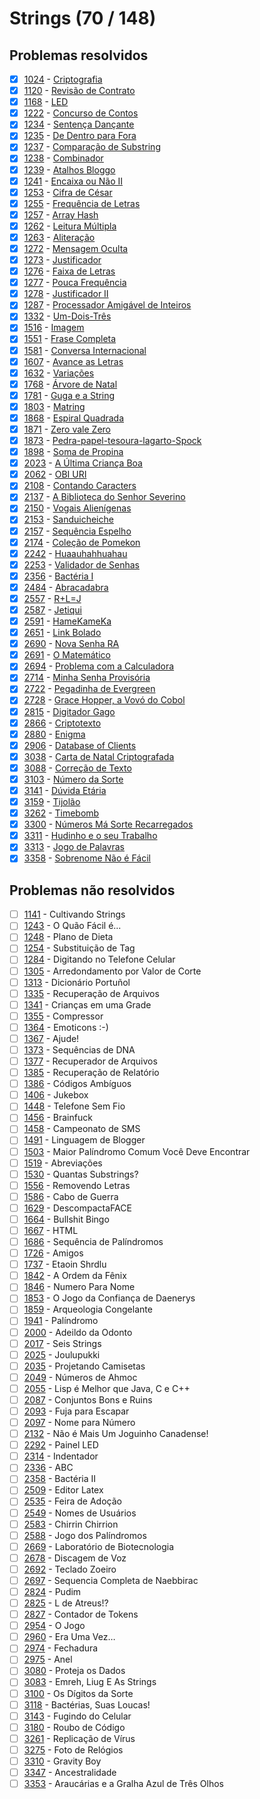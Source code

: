 # Strings (70 / 148)



## Problemas resolvidos

- [x]  [1024](https://www.beecrowd.com.br/repository/UOJ_1024.html) - [Criptografia](https://github.com/potigol/beecrowd/blob/master/src/1000/1024.poti)
- [x]  [1120](https://www.beecrowd.com.br/repository/UOJ_1120.html) - [Revisão de Contrato](https://github.com/potigol/beecrowd/blob/master/src/1100/1120.poti)
- [x]  [1168](https://www.beecrowd.com.br/repository/UOJ_1168.html) - [LED](https://github.com/potigol/beecrowd/blob/master/src/1100/1168.poti)
- [x]  [1222](https://www.beecrowd.com.br/repository/UOJ_1222.html) - [Concurso de Contos](https://github.com/potigol/beecrowd/blob/master/src/1200/1222.poti)
- [x]  [1234](https://www.beecrowd.com.br/repository/UOJ_1234.html) - [Sentença Dançante](https://github.com/potigol/beecrowd/blob/master/src/1200/1234.poti)
- [x]  [1235](https://www.beecrowd.com.br/repository/UOJ_1235.html) - [De Dentro para Fora](https://github.com/potigol/beecrowd/blob/master/src/1200/1235.poti)
- [x]  [1237](https://www.beecrowd.com.br/repository/UOJ_1237.html) - [Comparação de Substring](https://github.com/potigol/beecrowd/blob/master/src/1200/1237.poti)
- [x]  [1238](https://www.beecrowd.com.br/repository/UOJ_1238.html) - [Combinador](https://github.com/potigol/beecrowd/blob/master/src/1200/1238.poti)
- [x]  [1239](https://www.beecrowd.com.br/repository/UOJ_1239.html) - [Atalhos Bloggo](https://github.com/potigol/beecrowd/blob/master/src/1200/1239.poti)
- [x]  [1241](https://www.beecrowd.com.br/repository/UOJ_1241.html) - [Encaixa ou Não II](https://github.com/potigol/beecrowd/blob/master/src/1200/1241.poti)
- [x]  [1253](https://www.beecrowd.com.br/repository/UOJ_1253.html) - [Cifra de César](https://github.com/potigol/beecrowd/blob/master/src/1200/1253.poti)
- [x]  [1255](https://www.beecrowd.com.br/repository/UOJ_1255.html) - [Frequência de Letras](https://github.com/potigol/beecrowd/blob/master/src/1200/1255.poti)
- [x]  [1257](https://www.beecrowd.com.br/repository/UOJ_1257.html) - [Array Hash](https://github.com/potigol/beecrowd/blob/master/src/1200/1257.poti)
- [x]  [1262](https://www.beecrowd.com.br/repository/UOJ_1262.html) - [Leitura Múltipla](https://github.com/potigol/beecrowd/blob/master/src/1200/1262.poti)
- [x]  [1263](https://www.beecrowd.com.br/repository/UOJ_1263.html) - [Aliteração](https://github.com/potigol/beecrowd/blob/master/src/1200/1263.poti)
- [x]  [1272](https://www.beecrowd.com.br/repository/UOJ_1272.html) - [Mensagem Oculta](https://github.com/potigol/beecrowd/blob/master/src/1200/1272.poti)
- [x]  [1273](https://www.beecrowd.com.br/repository/UOJ_1273.html) - [Justificador](https://github.com/potigol/beecrowd/blob/master/src/1200/1273.poti)
- [x]  [1276](https://www.beecrowd.com.br/repository/UOJ_1276.html) - [Faixa de Letras](https://github.com/potigol/beecrowd/blob/master/src/1200/1276.poti)
- [x]  [1277](https://www.beecrowd.com.br/repository/UOJ_1277.html) - [Pouca Frequência](https://github.com/potigol/beecrowd/blob/master/src/1200/1277.poti)
- [x]  [1278](https://www.beecrowd.com.br/repository/UOJ_1278.html) - [Justificador II](https://github.com/potigol/beecrowd/blob/master/src/1200/1278.poti)
- [x]  [1287](https://www.beecrowd.com.br/repository/UOJ_1287.html) - [Processador Amigável de Inteiros](https://github.com/potigol/beecrowd/blob/master/src/1200/1287.poti)
- [x]  [1332](https://www.beecrowd.com.br/repository/UOJ_1332.html) - [Um-Dois-Três](https://github.com/potigol/beecrowd/blob/master/src/1300/1332.poti)
- [x]  [1516](https://www.beecrowd.com.br/repository/UOJ_1516.html) - [Imagem](https://github.com/potigol/beecrowd/blob/master/src/1500/1516.poti)
- [x]  [1551](https://www.beecrowd.com.br/repository/UOJ_1551.html) - [Frase Completa](https://github.com/potigol/beecrowd/blob/master/src/1500/1551.poti)
- [x]  [1581](https://www.beecrowd.com.br/repository/UOJ_1581.html) - [Conversa Internacional](https://github.com/potigol/beecrowd/blob/master/src/1500/1581.poti)
- [x]  [1607](https://www.beecrowd.com.br/repository/UOJ_1607.html) - [Avance as Letras](https://github.com/potigol/beecrowd/blob/master/src/1600/1607.poti)
- [x]  [1632](https://www.beecrowd.com.br/repository/UOJ_1632.html) - [Variações](https://github.com/potigol/beecrowd/blob/master/src/1600/1632.poti)
- [x]  [1768](https://www.beecrowd.com.br/repository/UOJ_1768.html) - [Árvore de Natal](https://github.com/potigol/beecrowd/blob/master/src/1700/1768.poti)
- [x]  [1781](https://www.beecrowd.com.br/repository/UOJ_1781.html) - [Guga e a String](https://github.com/potigol/beecrowd/blob/master/src/1700/1781.poti)
- [x]  [1803](https://www.beecrowd.com.br/repository/UOJ_1803.html) - [Matring](https://github.com/potigol/beecrowd/blob/master/src/1800/1803.poti)
- [x]  [1868](https://www.beecrowd.com.br/repository/UOJ_1868.html) - [Espiral Quadrada](https://github.com/potigol/beecrowd/blob/master/src/1800/1868.poti)
- [x]  [1871](https://www.beecrowd.com.br/repository/UOJ_1871.html) - [Zero vale Zero](https://github.com/potigol/beecrowd/blob/master/src/1800/1871.poti)
- [x]  [1873](https://www.beecrowd.com.br/repository/UOJ_1873.html) - [Pedra-papel-tesoura-lagarto-Spock](https://github.com/potigol/beecrowd/blob/master/src/1800/1873.poti)
- [x]  [1898](https://www.beecrowd.com.br/repository/UOJ_1898.html) - [Soma de Propina](https://github.com/potigol/beecrowd/blob/master/src/1800/1898.poti)
- [x]  [2023](https://www.beecrowd.com.br/repository/UOJ_2023.html) - [A Última Criança Boa](https://github.com/potigol/beecrowd/blob/master/src/2000/2023.poti)
- [x]  [2062](https://www.beecrowd.com.br/repository/UOJ_2062.html) - [OBI URI](https://github.com/potigol/beecrowd/blob/master/src/2000/2062.poti)
- [x]  [2108](https://www.beecrowd.com.br/repository/UOJ_2108.html) - [Contando Caracters](https://github.com/potigol/beecrowd/blob/master/src/2100/2108.poti)
- [x]  [2137](https://www.beecrowd.com.br/repository/UOJ_2137.html) - [A Biblioteca do Senhor Severino](https://github.com/potigol/beecrowd/blob/master/src/2100/2137.poti)
- [x]  [2150](https://www.beecrowd.com.br/repository/UOJ_2150.html) - [Vogais Alienígenas](https://github.com/potigol/beecrowd/blob/master/src/2100/2150.poti)
- [x]  [2153](https://www.beecrowd.com.br/repository/UOJ_2153.html) - [Sanduicheiche](https://github.com/potigol/beecrowd/blob/master/src/2100/2153.poti)
- [x]  [2157](https://www.beecrowd.com.br/repository/UOJ_2157.html) - [Sequência Espelho](https://github.com/potigol/beecrowd/blob/master/src/2100/2157.poti)
- [x]  [2174](https://www.beecrowd.com.br/repository/UOJ_2174.html) - [Coleção de Pomekon](https://github.com/potigol/beecrowd/blob/master/src/2100/2174.poti)
- [x]  [2242](https://www.beecrowd.com.br/repository/UOJ_2242.html) - [Huaauhahhuahau](https://github.com/potigol/beecrowd/blob/master/src/2200/2242.poti)
- [x]  [2253](https://www.beecrowd.com.br/repository/UOJ_2253.html) - [Validador de Senhas](https://github.com/potigol/beecrowd/blob/master/src/2200/2253.poti)
- [x]  [2356](https://www.beecrowd.com.br/repository/UOJ_2356.html) - [Bactéria I](https://github.com/potigol/beecrowd/blob/master/src/2300/2356.poti)
- [x]  [2484](https://www.beecrowd.com.br/repository/UOJ_2484.html) - [Abracadabra](https://github.com/potigol/beecrowd/blob/master/src/2400/2484.poti)
- [x]  [2557](https://www.beecrowd.com.br/repository/UOJ_2557.html) - [R+L=J](https://github.com/potigol/beecrowd/blob/master/src/2500/2557.poti)
- [x]  [2587](https://www.beecrowd.com.br/repository/UOJ_2587.html) - [Jetiqui](https://github.com/potigol/beecrowd/blob/master/src/2500/2587.poti)
- [x]  [2591](https://www.beecrowd.com.br/repository/UOJ_2591.html) - [HameKameKa](https://github.com/potigol/beecrowd/blob/master/src/2500/2591.poti)
- [x]  [2651](https://www.beecrowd.com.br/repository/UOJ_2651.html) - [Link Bolado](https://github.com/potigol/beecrowd/blob/master/src/2600/2651.poti)
- [x]  [2690](https://www.beecrowd.com.br/repository/UOJ_2690.html) - [Nova Senha RA](https://github.com/potigol/beecrowd/blob/master/src/2600/2690.poti)
- [x]  [2691](https://www.beecrowd.com.br/repository/UOJ_2691.html) - [O Matemático](https://github.com/potigol/beecrowd/blob/master/src/2600/2691.poti)
- [x]  [2694](https://www.beecrowd.com.br/repository/UOJ_2694.html) - [Problema com a Calculadora](https://github.com/potigol/beecrowd/blob/master/src/2600/2694.poti)
- [x]  [2714](https://www.beecrowd.com.br/repository/UOJ_2714.html) - [Minha Senha Provisória](https://github.com/potigol/beecrowd/blob/master/src/2700/2714.poti)
- [x]  [2722](https://www.beecrowd.com.br/repository/UOJ_2722.html) - [Pegadinha de Evergreen](https://github.com/potigol/beecrowd/blob/master/src/2700/2722.poti)
- [x]  [2728](https://www.beecrowd.com.br/repository/UOJ_2728.html) - [Grace Hopper, a Vovó do Cobol](https://github.com/potigol/beecrowd/blob/master/src/2700/2728.poti)
- [x]  [2815](https://www.beecrowd.com.br/repository/UOJ_2815.html) - [Digitador Gago](https://github.com/potigol/beecrowd/blob/master/src/2800/2815.poti)
- [x]  [2866](https://www.beecrowd.com.br/repository/UOJ_2866.html) - [Criptotexto](https://github.com/potigol/beecrowd/blob/master/src/2800/2866.poti)
- [x]  [2880](https://www.beecrowd.com.br/repository/UOJ_2880.html) - [Enigma](https://github.com/potigol/beecrowd/blob/master/src/2800/2880.poti)
- [x]  [2906](https://www.beecrowd.com.br/repository/UOJ_2906.html) - [Database of Clients](https://github.com/potigol/beecrowd/blob/master/src/2900/2906.poti)
- [x]  [3038](https://www.beecrowd.com.br/repository/UOJ_3038.html) - [Carta de Natal Criptografada](https://github.com/potigol/beecrowd/blob/master/src/3000/3038.poti)
- [x]  [3088](https://www.beecrowd.com.br/repository/UOJ_3088.html) - [Correção de Texto](https://github.com/potigol/beecrowd/blob/master/src/3000/3088.poti)
- [x]  [3103](https://www.beecrowd.com.br/repository/UOJ_3103.html) - [Número da Sorte](https://github.com/potigol/beecrowd/blob/master/src/3100/3103.poti)
- [x]  [3141](https://www.beecrowd.com.br/repository/UOJ_3141.html) - [Dúvida Etária](https://github.com/potigol/beecrowd/blob/master/src/3100/3141.poti)
- [x]  [3159](https://www.beecrowd.com.br/repository/UOJ_3159.html) - [Tijolão](https://github.com/potigol/beecrowd/blob/master/src/3100/3159.poti)
- [x]  [3262](https://www.beecrowd.com.br/repository/UOJ_3262.html) - [Timebomb](https://github.com/potigol/beecrowd/blob/master/src/3200/3262.poti)
- [x]  [3300](https://www.beecrowd.com.br/repository/UOJ_3300.html) - [Números Má Sorte Recarregados](https://github.com/potigol/beecrowd/blob/master/src/3300/3300.poti)
- [x]  [3311](https://www.beecrowd.com.br/repository/UOJ_3311.html) - [Hudinho e o seu Trabalho](https://github.com/potigol/beecrowd/blob/master/src/3300/3311.poti)
- [x]  [3313](https://www.beecrowd.com.br/repository/UOJ_3313.html) - [Jogo de Palavras](https://github.com/potigol/beecrowd/blob/master/src/3300/3313.poti)
- [x]  [3358](https://www.beecrowd.com.br/repository/UOJ_3358.html) - [Sobrenome Não é Fácil](https://github.com/potigol/beecrowd/blob/master/src/3300/3358.poti)

## Problemas não resolvidos

- [ ]  [1141](https://www.beecrowd.com.br/repository/UOJ_1141.html) - Cultivando Strings
- [ ]  [1243](https://www.beecrowd.com.br/repository/UOJ_1243.html) - O Quão Fácil é...
- [ ]  [1248](https://www.beecrowd.com.br/repository/UOJ_1248.html) - Plano de Dieta
- [ ]  [1254](https://www.beecrowd.com.br/repository/UOJ_1254.html) - Substituição de Tag
- [ ]  [1284](https://www.beecrowd.com.br/repository/UOJ_1284.html) - Digitando no Telefone Celular
- [ ]  [1305](https://www.beecrowd.com.br/repository/UOJ_1305.html) - Arredondamento por Valor de Corte
- [ ]  [1313](https://www.beecrowd.com.br/repository/UOJ_1313.html) - Dicionário Portuñol
- [ ]  [1335](https://www.beecrowd.com.br/repository/UOJ_1335.html) - Recuperação de Arquivos
- [ ]  [1341](https://www.beecrowd.com.br/repository/UOJ_1341.html) - Crianças em uma Grade
- [ ]  [1355](https://www.beecrowd.com.br/repository/UOJ_1355.html) - Compressor
- [ ]  [1364](https://www.beecrowd.com.br/repository/UOJ_1364.html) - Emoticons :-)
- [ ]  [1367](https://www.beecrowd.com.br/repository/UOJ_1367.html) - Ajude!
- [ ]  [1373](https://www.beecrowd.com.br/repository/UOJ_1373.html) - Sequências de DNA
- [ ]  [1377](https://www.beecrowd.com.br/repository/UOJ_1377.html) - Recuperador de Arquivos
- [ ]  [1385](https://www.beecrowd.com.br/repository/UOJ_1385.html) - Recuperação de Relatório
- [ ]  [1386](https://www.beecrowd.com.br/repository/UOJ_1386.html) - Códigos Ambíguos
- [ ]  [1406](https://www.beecrowd.com.br/repository/UOJ_1406.html) - Jukebox
- [ ]  [1448](https://www.beecrowd.com.br/repository/UOJ_1448.html) - Telefone Sem Fio
- [ ]  [1456](https://www.beecrowd.com.br/repository/UOJ_1456.html) - Brainfuck
- [ ]  [1458](https://www.beecrowd.com.br/repository/UOJ_1458.html) - Campeonato de SMS
- [ ]  [1491](https://www.beecrowd.com.br/repository/UOJ_1491.html) - Linguagem de Blogger
- [ ]  [1503](https://www.beecrowd.com.br/repository/UOJ_1503.html) - Maior Palíndromo Comum Você Deve Encontrar
- [ ]  [1519](https://www.beecrowd.com.br/repository/UOJ_1519.html) - Abreviações
- [ ]  [1530](https://www.beecrowd.com.br/repository/UOJ_1530.html) - Quantas Substrings?
- [ ]  [1556](https://www.beecrowd.com.br/repository/UOJ_1556.html) - Removendo Letras
- [ ]  [1586](https://www.beecrowd.com.br/repository/UOJ_1586.html) - Cabo de Guerra
- [ ]  [1629](https://www.beecrowd.com.br/repository/UOJ_1629.html) - DescompactaFACE
- [ ]  [1664](https://www.beecrowd.com.br/repository/UOJ_1664.html) - Bullshit Bingo
- [ ]  [1667](https://www.beecrowd.com.br/repository/UOJ_1667.html) - HTML
- [ ]  [1686](https://www.beecrowd.com.br/repository/UOJ_1686.html) - Sequência de Palíndromos
- [ ]  [1726](https://www.beecrowd.com.br/repository/UOJ_1726.html) - Amigos
- [ ]  [1737](https://www.beecrowd.com.br/repository/UOJ_1737.html) - Etaoin Shrdlu
- [ ]  [1842](https://www.beecrowd.com.br/repository/UOJ_1842.html) - A Ordem da Fênix
- [ ]  [1846](https://www.beecrowd.com.br/repository/UOJ_1846.html) - Numero Para Nome
- [ ]  [1853](https://www.beecrowd.com.br/repository/UOJ_1853.html) - O Jogo da Confiança de Daenerys
- [ ]  [1859](https://www.beecrowd.com.br/repository/UOJ_1859.html) - Arqueologia Congelante
- [ ]  [1941](https://www.beecrowd.com.br/repository/UOJ_1941.html) - Palíndromo
- [ ]  [2000](https://www.beecrowd.com.br/repository/UOJ_2000.html) - Adeildo da Odonto
- [ ]  [2017](https://www.beecrowd.com.br/repository/UOJ_2017.html) - Seis Strings
- [ ]  [2025](https://www.beecrowd.com.br/repository/UOJ_2025.html) - Joulupukki
- [ ]  [2035](https://www.beecrowd.com.br/repository/UOJ_2035.html) - Projetando Camisetas
- [ ]  [2049](https://www.beecrowd.com.br/repository/UOJ_2049.html) - Números de Ahmoc
- [ ]  [2055](https://www.beecrowd.com.br/repository/UOJ_2055.html) - Lisp é Melhor que Java, C e C++
- [ ]  [2087](https://www.beecrowd.com.br/repository/UOJ_2087.html) - Conjuntos Bons e Ruins
- [ ]  [2093](https://www.beecrowd.com.br/repository/UOJ_2093.html) - Fuja para Escapar
- [ ]  [2097](https://www.beecrowd.com.br/repository/UOJ_2097.html) - Nome para Número
- [ ]  [2132](https://www.beecrowd.com.br/repository/UOJ_2132.html) - Não é Mais Um Joguinho Canadense!
- [ ]  [2292](https://www.beecrowd.com.br/repository/UOJ_2292.html) - Painel LED
- [ ]  [2314](https://www.beecrowd.com.br/repository/UOJ_2314.html) - Indentador
- [ ]  [2336](https://www.beecrowd.com.br/repository/UOJ_2336.html) - ABC
- [ ]  [2358](https://www.beecrowd.com.br/repository/UOJ_2358.html) - Bactéria II
- [ ]  [2509](https://www.beecrowd.com.br/repository/UOJ_2509.html) - Editor Latex
- [ ]  [2535](https://www.beecrowd.com.br/repository/UOJ_2535.html) - Feira de Adoção
- [ ]  [2549](https://www.beecrowd.com.br/repository/UOJ_2549.html) - Nomes de Usuários
- [ ]  [2583](https://www.beecrowd.com.br/repository/UOJ_2583.html) - Chirrin Chirrion
- [ ]  [2588](https://www.beecrowd.com.br/repository/UOJ_2588.html) - Jogo dos Palíndromos
- [ ]  [2669](https://www.beecrowd.com.br/repository/UOJ_2669.html) - Laboratório de Biotecnologia
- [ ]  [2678](https://www.beecrowd.com.br/repository/UOJ_2678.html) - Discagem de Voz
- [ ]  [2692](https://www.beecrowd.com.br/repository/UOJ_2692.html) - Teclado Zoeiro
- [ ]  [2697](https://www.beecrowd.com.br/repository/UOJ_2697.html) - Sequencia Completa de Naebbirac
- [ ]  [2824](https://www.beecrowd.com.br/repository/UOJ_2824.html) - Pudim
- [ ]  [2825](https://www.beecrowd.com.br/repository/UOJ_2825.html) - L de Atreus!?
- [ ]  [2827](https://www.beecrowd.com.br/repository/UOJ_2827.html) - Contador de Tokens
- [ ]  [2954](https://www.beecrowd.com.br/repository/UOJ_2954.html) - O Jogo
- [ ]  [2960](https://www.beecrowd.com.br/repository/UOJ_2960.html) - Era Uma Vez…
- [ ]  [2974](https://www.beecrowd.com.br/repository/UOJ_2974.html) - Fechadura
- [ ]  [2975](https://www.beecrowd.com.br/repository/UOJ_2975.html) - Anel
- [ ]  [3080](https://www.beecrowd.com.br/repository/UOJ_3080.html) - Proteja os Dados
- [ ]  [3083](https://www.beecrowd.com.br/repository/UOJ_3083.html) - Emreh, Liug E As Strings
- [ ]  [3100](https://www.beecrowd.com.br/repository/UOJ_3100.html) - Os Dígitos da Sorte
- [ ]  [3118](https://www.beecrowd.com.br/repository/UOJ_3118.html) - Bactérias, Suas Loucas!
- [ ]  [3143](https://www.beecrowd.com.br/repository/UOJ_3143.html) - Fugindo do Celular
- [ ]  [3180](https://www.beecrowd.com.br/repository/UOJ_3180.html) - Roubo de Código
- [ ]  [3261](https://www.beecrowd.com.br/repository/UOJ_3261.html) - Replicação de Vírus
- [ ]  [3275](https://www.beecrowd.com.br/repository/UOJ_3275.html) - Foto de Relógios
- [ ]  [3310](https://www.beecrowd.com.br/repository/UOJ_3310.html) - Gravity Boy
- [ ]  [3347](https://www.beecrowd.com.br/repository/UOJ_3347.html) - Ancestralidade
- [ ]  [3353](https://www.beecrowd.com.br/repository/UOJ_3353.html) - Araucárias e a Gralha Azul de Três Olhos